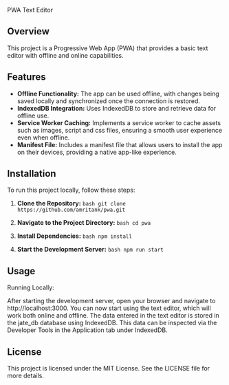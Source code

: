 PWA Text Editor

## Overview
This project is a Progressive Web App (PWA) that provides a basic text editor with offline and online capabilities.

## Features
- **Offline Functionality:** The app can be used offline, with changes being saved locally and synchronized once the connection is restored.
- **IndexedDB Integration:** Uses IndexedDB to store and retrieve data for offline use.
- **Service Worker Caching:** Implements a service worker to cache assets such as images, script and css files, ensuring a smooth user experience even when offline.
- **Manifest File:** Includes a manifest file that allows users to install the app on their devices, providing a native app-like experience.

## Installation
To run this project locally, follow these steps:

1. **Clone the Repository:**
   ```bash git clone https://github.com/amritank/pwa.git```
  
2. **Navigate to the Project Directory:**
  ```bash cd pwa```

3. **Install Dependencies:**
  ```bash npm install```

5. **Start the Development Server:**
  ```bash npm run start```

## Usage
Running Locally:

After starting the development server, open your browser and navigate to http://localhost:3000.
You can now start using the text editor, which will work both online and offline.
The data entered in the text editor is stored in the jate_db database using IndexedDB.
This data can be inspected via the Developer Tools in the Application tab under IndexedDB.

## License
This project is licensed under the MIT License. See the LICENSE file for more details.
